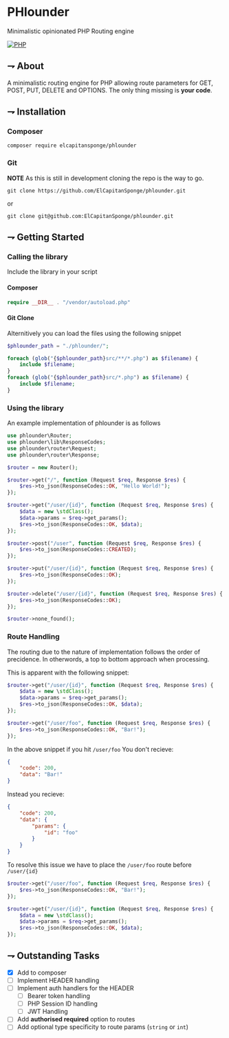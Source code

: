 # PHlounder

Minimalistic opinionated PHP Routing engine

[![PHP](https://img.shields.io/badge/PHP%208.3+-purple.svg?style=for-the-badge&logo=php)](https://www.php.net)

## ⇁ About

A minimalistic routing engine for PHP allowing route parameters for GET, POST,
PUT, DELETE and OPTIONS. The only thing missing is __your code__.

## ⇁ Installation

### Composer

```SHELL
composer require elcapitansponge/phlounder
```

### Git

__NOTE__ As this is still in development cloning the repo is the way to go.

```SHELL
git clone https://github.com/ElCapitanSponge/phlounder.git
```

or

```SHELL
git clone git@github.com:ElCapitanSponge/phlounder.git
```

## ⇁ Getting Started

### Calling the library

Include the library in your script

#### Composer

```PHP
require __DIR__ . "/vendor/autoload.php"
```

#### Git Clone

Alternitively you can load the files using the following snippet

```PHP
$phlounder_path = "./phlounder/";

foreach (glob("{$phlounder_path}src/**/*.php") as $filename) {
    include $filename;
}
foreach (glob("{$phlounder_path}src/*.php") as $filename) {
    include $filename;
}
```

### Using the library

An example implementation of phlounder is as follows

```PHP
use phlounder\Router;
use phlounder\lib\ResponseCodes;
use phlounder\router\Request;
use phlounder\router\Response;

$router = new Router();

$router->get("/", function (Request $req, Response $res) {
    $res->to_json(ResponseCodes::OK, "Hello World!");
});

$router->get("/user/{id}", function (Request $req, Response $res) {
    $data = new \stdClass();
    $data->params = $req->get_params();
    $res->to_json(ResponseCodes::OK, $data);
});

$router->post("/user", function (Request $req, Response $res) {
    $res->to_json(ResponseCodes::CREATED);
});

$router->put("/user/{id}", function (Request $req, Response $res) {
    $res->to_json(ResponseCodes::OK);
});

$router->delete("/user/{id}", function (Request $req, Response $res) {
    $res->to_json(ResponseCodes::OK);
});

$router->none_found();
```

### Route Handling

The routing due to the nature of implementation follows the order of precidence.
In otherwords, a top to bottom approach when processing.

This is apparent with the following snippet:

```PHP
$router->get("/user/{id}", function (Request $req, Response $res) {
    $data = new \stdClass();
    $data->params = $req->get_params();
    $res->to_json(ResponseCodes::OK, $data);
});

$router->get("/user/foo", function (Request $req, Response $res) {
    $res->to_json(ResponseCodes::OK, "Bar!");
});
```

In the above snippet if you hit ``/user/foo``
You don't recieve:

```JSON
{
    "code": 200,
    "data": "Bar!"
}
```

Instead you recieve:

```JSON
{
    "code": 200,
    "data": {
        "params": {
            "id": "foo"
        }
    }
}
```

To resolve this issue we have to place the ``/user/foo`` route before ``/user/{id}``

```PHP
$router->get("/user/foo", function (Request $req, Response $res) {
    $res->to_json(ResponseCodes::OK, "Bar!");
});

$router->get("/user/{id}", function (Request $req, Response $res) {
    $data = new \stdClass();
    $data->params = $req->get_params();
    $res->to_json(ResponseCodes::OK, $data);
});
```

## ⇁ Outstanding Tasks

- [x] Add to composer
- [ ] Implement HEADER handling
- [ ] Implement auth handlers for the HEADER
  - [ ] Bearer token handling
  - [ ] PHP Session ID handling
  - [ ] JWT Handling
- [ ] Add __authorised required__ option to routes
- [ ] Add optional type specificity to route params (``string`` or ``int``)
